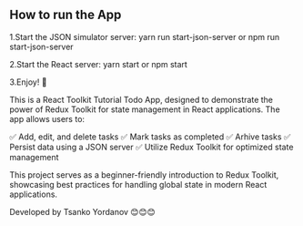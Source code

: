 
## How to run the App ## 

1.Start the JSON simulator server:
yarn run start-json-server or npm run start-json-server

2.Start the React server:
yarn start or npm start

3.Enjoy! 🎉

This is a React Toolkit Tutorial Todo App, designed to demonstrate the power of Redux Toolkit for state management in React applications. The app allows users to:

✅ Add, edit, and delete tasks
✅ Mark tasks as completed
✅ Arhive tasks
✅ Persist data using a JSON server
✅ Utilize Redux Toolkit for optimized state management

This project serves as a beginner-friendly introduction to Redux Toolkit, showcasing best practices for handling global state in modern React applications.

Developed by Tsanko Yordanov 😊😊😊
